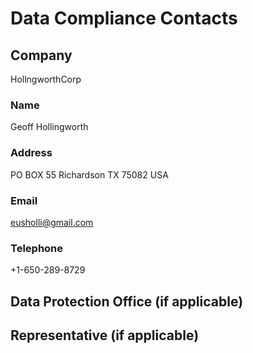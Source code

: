 # Data Compliance Contacts

## Company

HollngworthCorp

### Name

Geoff Hollingworth

### Address

PO BOX 55
Richardson
TX 75082
USA

### Email

eusholli@gmail.com

### Telephone

+1-650-289-8729

## Data Protection Office (if applicable)

## Representative (if applicable)
